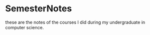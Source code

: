 # SemesterNotes
 these are the notes of the courses I did during my undergraduate in computer science.
